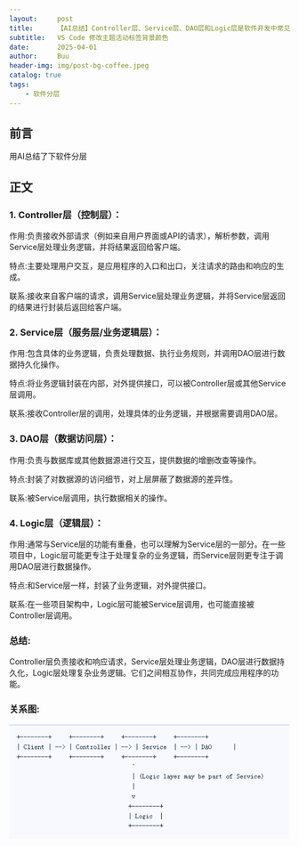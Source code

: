```yaml
---
layout:     post
title:      【AI总结】Controller层、Service层、DAO层和Logic层是软件开发中常见的模块分层，它们在应用程序中扮演着不同的角色，共同协作完成业务逻辑。
subtitle:   VS Code 修改主题活动标签背景颜色
date:       2025-04-01
author:     Buu
header-img: img/post-bg-coffee.jpeg
catalog: true
tags:
    - 软件分层
---
```


## 前言

用AI总结了下软件分层


## 正文

### 1. Controller层（控制层）：

作用:负责接收外部请求（例如来自用户界面或API的请求），解析参数，调用Service层处理业务逻辑，并将结果返回给客户端。

特点:主要处理用户交互，是应用程序的入口和出口，关注请求的路由和响应的生成。

联系:接收来自客户端的请求，调用Service层处理业务逻辑，并将Service层返回的结果进行封装后返回给客户端。

### 2. Service层（服务层/业务逻辑层）：

作用:包含具体的业务逻辑，负责处理数据、执行业务规则，并调用DAO层进行数据持久化操作。

特点:将业务逻辑封装在内部，对外提供接口，可以被Controller层或其他Service层调用。

联系:接收Controller层的调用，处理具体的业务逻辑，并根据需要调用DAO层。

### 3. DAO层（数据访问层）：

作用:负责与数据库或其他数据源进行交互，提供数据的增删改查等操作。

特点:封装了对数据源的访问细节，对上层屏蔽了数据源的差异性。

联系:被Service层调用，执行数据相关的操作。

### 4. Logic层（逻辑层）：

作用:通常与Service层的功能有重叠，也可以理解为Service层的一部分。在一些项目中，Logic层可能更专注于处理复杂的业务逻辑，而Service层则更专注于调用DAO层进行数据操作。

特点:和Service层一样，封装了业务逻辑，对外提供接口。

联系:在一些项目架构中，Logic层可能被Service层调用，也可能直接被Controller层调用。


### 总结:

Controller层负责接收和响应请求，Service层处理业务逻辑，DAO层进行数据持久化，Logic层处理复杂业务逻辑。它们之间相互协作，共同完成应用程序的功能。

### 关系图:

![图片1](/img/20250804.png)

